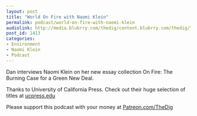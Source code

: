 ```yaml
---
layout: post
title: "World On Fire with Naomi Klein"
permalink: podcast/world-on-fire-with-naomi-klein
audiolink: http://media.blubrry.com/thedig/content.blubrry.com/thedig/The_Dig-EP_228-Klein.mp3
post_id: 1413
categories: 
- Environment
- Naomi Klein
- Podcast
---
```


Dan interviews Naomi Klein on her new essay collection 
On Fire: The Burning Case for a Green New Deal.

Thanks to University of California Press. Check out their huge selection of titles at 
[ucpress.edu](http://ucpress.edu)

Please support this podcast with your money at 
[Patreon.com/TheDig](http://Patreon.com/TheDig)